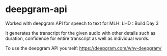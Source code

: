 # deepgram-api
Worked with deepgram API for speech to text for MLH: LHD : Build Day 3

It generates the transcript for the given audio with other details such as duration, confidence for entire transcript as well as individual words.

To use the deepgram API yourself: https://deepgram.com/why-deepgram/
